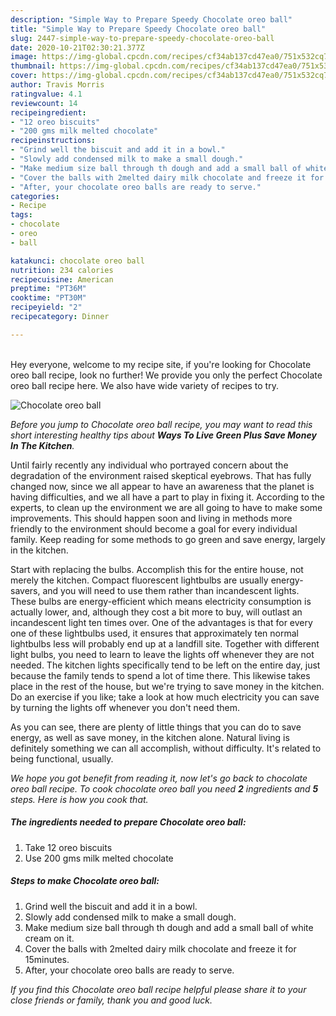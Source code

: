 ```yaml
---
description: "Simple Way to Prepare Speedy Chocolate oreo ball"
title: "Simple Way to Prepare Speedy Chocolate oreo ball"
slug: 2447-simple-way-to-prepare-speedy-chocolate-oreo-ball
date: 2020-10-21T02:30:21.377Z
image: https://img-global.cpcdn.com/recipes/cf34ab137cd47ea0/751x532cq70/chocolate-oreo-ball-recipe-main-photo.jpg
thumbnail: https://img-global.cpcdn.com/recipes/cf34ab137cd47ea0/751x532cq70/chocolate-oreo-ball-recipe-main-photo.jpg
cover: https://img-global.cpcdn.com/recipes/cf34ab137cd47ea0/751x532cq70/chocolate-oreo-ball-recipe-main-photo.jpg
author: Travis Morris
ratingvalue: 4.1
reviewcount: 14
recipeingredient:
- "12 oreo biscuits"
- "200 gms milk melted chocolate"
recipeinstructions:
- "Grind well the biscuit and add it in a bowl."
- "Slowly add condensed milk to make a small dough."
- "Make medium size ball through th dough and add a small ball of white cream on it."
- "Cover the balls with 2melted dairy milk chocolate and freeze it for 15minutes."
- "After, your chocolate oreo balls are ready to serve."
categories:
- Recipe
tags:
- chocolate
- oreo
- ball

katakunci: chocolate oreo ball 
nutrition: 234 calories
recipecuisine: American
preptime: "PT36M"
cooktime: "PT30M"
recipeyield: "2"
recipecategory: Dinner

---
```

<br>
Hey everyone, welcome to my recipe site, if you're looking for Chocolate oreo ball recipe, look no further! We provide you only the perfect Chocolate oreo ball recipe here. We also have wide variety of recipes to try.
<br>


![Chocolate oreo ball](https://img-global.cpcdn.com/recipes/cf34ab137cd47ea0/751x532cq70/chocolate-oreo-ball-recipe-main-photo.jpg)

<i>Before you jump to Chocolate oreo ball recipe, you may want to read this short interesting healthy tips about 
<strong>Ways To Live Green Plus Save Money In The Kitchen</strong>.</i>
</br>

Until fairly recently any individual who portrayed concern about the degradation of the environment raised skeptical eyebrows. That has fully changed now, since we all appear to have an awareness that the planet is having difficulties, and we all have a part to play in fixing it. According to the experts, to clean up the environment we are all going to have to make some improvements. This should happen soon and living in methods more friendly to the environment should become a goal for every individual family. Keep reading for some methods to go green and save energy, largely in the kitchen.

Start with replacing the bulbs. Accomplish this for the entire house, not merely the kitchen. Compact fluorescent lightbulbs are usually energy-savers, and you will need to use them rather than incandescent lights. These bulbs are energy-efficient which means electricity consumption is actually lower, and, although they cost a bit more to buy, will outlast an incandescent light ten times over. One of the advantages is that for every one of these lightbulbs used, it ensures that approximately ten normal lightbulbs less will probably end up at a landfill site. Together with different light bulbs, you need to learn to leave the lights off whenever they are not needed. The kitchen lights specifically tend to be left on the entire day, just because the family tends to spend a lot of time there. This likewise takes place in the rest of the house, but we're trying to save money in the kitchen. Do an exercise if you like; take a look at how much electricity you can save by turning the lights off whenever you don't need them.

As you can see, there are plenty of little things that you can do to save energy, as well as save money, in the kitchen alone. Natural living is definitely something we can all accomplish, without difficulty. It's related to being functional, usually.


<i>We hope you got benefit from reading it, now let's go back to chocolate oreo ball recipe. To cook chocolate oreo ball you need <strong>2</strong> ingredients and <strong>5</strong> steps. Here is how you cook that.
</i>

##### The ingredients needed to prepare Chocolate oreo ball:

1. Take 12 oreo biscuits
1. Use 200 gms milk melted chocolate


##### Steps to make Chocolate oreo ball:

1. Grind well the biscuit and add it in a bowl.
1. Slowly add condensed milk to make a small dough.
1. Make medium size ball through th dough and add a small ball of white cream on it.
1. Cover the balls with 2melted dairy milk chocolate and freeze it for 15minutes.
1. After, your chocolate oreo balls are ready to serve.


<i>If you find this Chocolate oreo ball recipe helpful please share it to your close friends or family, thank you and good luck.</i>
